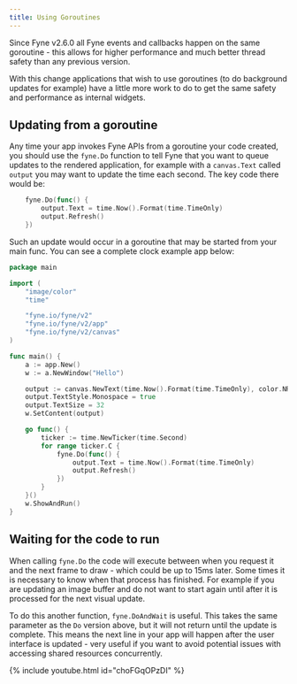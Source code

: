 ```yaml
---
title: Using Goroutines
---
```


Since Fyne v2.6.0 all Fyne events and callbacks happen on the same goroutine - this allows
for higher performance and much better thread safety than any previous version.

With this change applications that wish to use goroutines (to do background updates for example)
have a little more work to do to get the same safety and performance as internal widgets.

## Updating from a goroutine

Any time your app invokes Fyne APIs from a goroutine your code created, you should use the
`fyne.Do` function to tell Fyne that you want to queue updates to the rendered application,
for example with a `canvas.Text` called `output` you may want to update the time each second.
The key code there would be:

```go
	fyne.Do(func() {
		output.Text = time.Now().Format(time.TimeOnly)
		output.Refresh()
	})
```

Such an update would occur in a goroutine that may be started from your main func.
You can see a complete clock example app below:

```go
package main

import (
	"image/color"
	"time"

	"fyne.io/fyne/v2"
	"fyne.io/fyne/v2/app"
	"fyne.io/fyne/v2/canvas"
)

func main() {
	a := app.New()
	w := a.NewWindow("Hello")

	output := canvas.NewText(time.Now().Format(time.TimeOnly), color.NRGBA{G: 0xff, A: 0xff})
	output.TextStyle.Monospace = true
	output.TextSize = 32
	w.SetContent(output)

	go func() {
		ticker := time.NewTicker(time.Second)
		for range ticker.C {
			fyne.Do(func() {
				output.Text = time.Now().Format(time.TimeOnly)
				output.Refresh()
			})
		}
	}()
	w.ShowAndRun()
}

```

## Waiting for the code to run

When calling `fyne.Do` the code will execute between when you request it and the next frame to draw - which could be up to 15ms later. Some times it is necessary to know when that process has finished. For example if you are updating an image buffer and do not want to start again until after it is processed for the next visual update.

To do this another function, `fyne.DoAndWait` is useful. This takes the same parameter as the `Do` version above, but it will not return until the update is complete. This means the next line in your app will happen after the user interface is updated - very useful if you want to avoid potential issues with accessing shared resources concurrently.

{% include youtube.html id="choFGqOPzDI" %}

